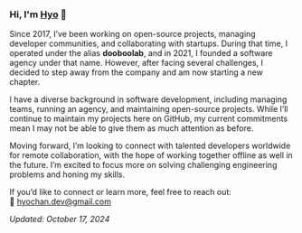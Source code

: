 ### Hi, I'm [Hyo](https://github.com/hyochan) 👋

Since 2017, I’ve been working on open-source projects, managing developer communities, and collaborating with startups. During that time, I operated under the alias **dooboolab**, and in 2021, I founded a software agency under that name. However, after facing several challenges, I decided to step away from the company and am now starting a new chapter.

I have a diverse background in software development, including managing teams, running an agency, and maintaining open-source projects. While I’ll continue to maintain my projects here on GitHub, my current commitments mean I may not be able to give them as much attention as before.

Moving forward, I’m looking to connect with talented developers worldwide for remote collaboration, with the hope of working together offline as well in the future. I’m excited to focus more on solving challenging engineering problems and honing my skills.

If you’d like to connect or learn more, feel free to reach out:  
📧 hyochan.dev@gmail.com

_Updated: October 17, 2024_